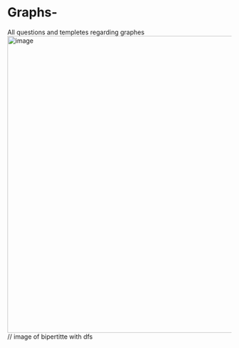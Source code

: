 # Graphs-
All questions and templetes regarding graphes 
<img width="821" height="666" alt="image" src="https://github.com/user-attachments/assets/4760ccd6-efdc-4a6a-b9ca-e6ae6435cfa2" /> // image of bipertitte with dfs
